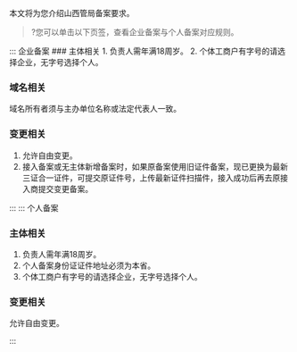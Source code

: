 本文将为您介绍山西管局备案要求。
>?您可以单击以下页签，查看企业备案与个人备案对应规则。

<dx-tabs>
::: 企业备案
### 主体相关
1. 负责人需年满18周岁。
2. 个体工商户有字号的请选择企业，无字号选择个人。

### 域名相关
域名所有者须与主办单位名称或法定代表人一致。


### 变更相关
1. 允许自由变更。
2. 接入备案或无主体新增备案时，如果原备案使用旧证件备案，现已更换为最新三证合一证件，可提交原证件号，上传最新证件扫描件，接入成功后再去原接入商提交变更备案。

:::
::: 个人备案
### 主体相关
1. 负责人需年满18周岁。
2. 个人备案身份证证件地址必须为本省。
3. 个体工商户有字号的请选择企业，无字号选择个人。

### 变更相关
允许自由变更。

:::
</dx-tabs>


